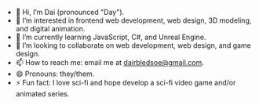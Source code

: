 - 👋 Hi, I’m Dai (pronounced "Day").
- 👀 I’m interested in frontend web development, web design, 3D modeling, and digital animation.
- 🌱 I’m currently learning JavaScript, C#, and Unreal Engine.
- 💞️ I’m looking to collaborate on web development, web design, and game design.
- 📫 How to reach me: email me at dairbledsoe@gmail.com.
- 😄 Pronouns: they/them.
- ⚡ Fun fact: I love sci-fi and hope develop a sci-fi video game and/or animated series.

